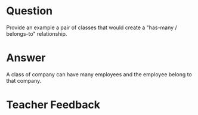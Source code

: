 # Question

Provide an example a pair of classes that would create a "has-many / belongs-to" relationship.

# Answer
A class of company can have many employees and the employee belong to that company.

# Teacher Feedback
